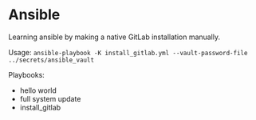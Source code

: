 # Ansible

Learning ansible by making a native GitLab installation manually.

Usage:
`ansible-playbook -K install_gitlab.yml --vault-password-file ../secrets/ansible_vault`

Playbooks:
- hello world
- full system update
- install_gitlab
